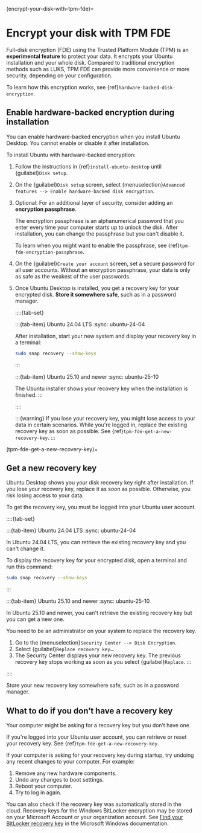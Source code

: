 (encrypt-your-disk-with-tpm-fde)=
# Encrypt your disk with TPM FDE

Full-disk encryption (FDE) using the Trusted Platform Module (TPM) is an **experimental feature** to protect your data. It encrypts your Ubuntu installation and your whole disk. Compared to traditional encryption methods such as LUKS, TPM FDE can provide more convenience or more security, depending on your configuration.

To learn how this encryption works, see {ref}`hardware-backed-disk-encryption`.


## Enable hardware-backed encryption during installation

You can enable hardware-backed encryption when you install Ubuntu Desktop. You cannot enable or disable it after installation.

To install Ubuntu with hardware-backed encryption:

1. Follow the instructions in {ref}`install-ubuntu-desktop` until {guilabel}`Disk setup`.

1. On the {guilabel}`Disk setup` screen, select {menuselection}`Advanced features --> Enable hardware-backed disk encryption`.

1. Optional: For an additional layer of security, consider adding an **encryption passphrase**.

    The encryption passphrase is an alphanumerical password that you enter every time your computer starts up to unlock the disk. After installation, you can change the passphrase but you can't disable it.

    To learn when you might want to enable the passphrase, see {ref}`tpm-fde-encryption-passphrase`.

1. On the {guilabel}`Create your account` screen, set a secure password for all user accounts. Without an encryption passphrase, your data is only as safe as the weakest of the user passwords.

1. Once Ubuntu Desktop is installed, you get a recovery key for your encrypted disk. **Store it somewhere safe**, such as in a password manager.

    ::::{tab-set}

    :::{tab-item} Ubuntu 24.04 LTS
    :sync: ubuntu-24-04

    After installation, start your new system and display your recovery key in a terminal:

    ```bash
    sudo snap recovery --show-keys
    ```
    :::

    :::{tab-item} Ubuntu 25.10 and newer
    :sync: ubuntu-25-10

    The Ubuntu installer shows your recovery key when the installation is finished.
    :::

    ::::

    :::{warning}
    If you lose your recovery key, you might lose access to your data in certain scenarios. While you're logged in, replace the existing recovery key as soon as possible. See {ref}`tpm-fde-get-a-new-recovery-key`.
    :::



(tpm-fde-get-a-new-recovery-key)=
## Get a new recovery key

Ubuntu Desktop shows you your disk recovery key right after installation. If you lose your recovery key, replace it as soon as possible. Otherwise, you risk losing access to your data.

To get the recovery key, you must be logged into your Ubuntu user account.

::::{tab-set}

:::{tab-item} Ubuntu 24.04 LTS
:sync: ubuntu-24-04

In Ubuntu 24.04 LTS, you can retrieve the existing recovery key and you can't change it.

To display the recovery key for your encrypted disk, open a terminal and run this command:

```bash
sudo snap recovery --show-keys
```
:::

:::{tab-item} Ubuntu 25.10 and newer
:sync: ubuntu-25-10

In Ubuntu 25.10 and newer, you can't retrieve the existing recovery key but you can get a new one.

You need to be an administrator on your system to replace the recovery key.

1. Go to the {menuselection}`Security Center --> Disk Encryption`.
1. Select {guilabel}`Replace recovery key…`.
1. The Security Center displays your new recovery key. The previous recovery key stops working as soon as you select {guilabel}`Replace`.
:::

::::

Store your new recovery key somewhere safe, such as in a password manager.


## What to do if you don’t have a recovery key

Your computer might be asking for a recovery key but you don’t have one.

If you're logged into your Ubuntu user account, you can retrieve or reset your recovery key. See {ref}`tpm-fde-get-a-new-recovery-key`.

If your computer is asking for your recovery key during startup, try undoing any recent changes to your computer. For example:

1. Remove any new hardware components.
1. Undo any changes to boot settings.
1. Reboot your computer.
1. Try to log in again.

You can also check if the recovery key was automatically stored in the cloud. Recovery keys for the Windows BitLocker encryption may be stored on your Microsoft Account or your organization account. See [Find your BitLocker recovery key](https://support.microsoft.com/en-us/windows/find-your-bitlocker-recovery-key-6b71ad27-0b89-ea08-f143-056f5ab347d6) in the Microsoft Windows documentation.

